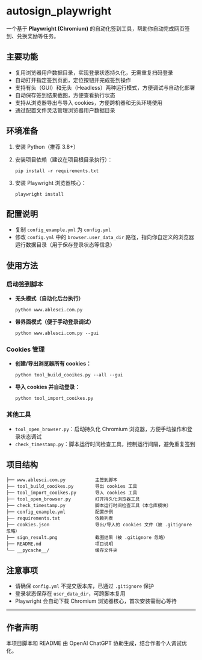 # autosign_playwright

一个基于 **Playwright (Chromium)** 的自动化签到工具，帮助你自动完成网页签到、兑换奖励等任务。

## 主要功能

- 复用浏览器用户数据目录，实现登录状态持久化，无需重复扫码登录
- 自动打开指定签到页面，定位按钮并完成签到操作
- 支持有头（GUI）和无头（Headless）两种运行模式，方便调试与自动化部署
- 自动保存签到结果截图，方便查看执行状态
- 支持从浏览器导出与导入 cookies，方便跨机器和无头环境使用
- 通过配置文件灵活管理浏览器用户数据目录

## 环境准备

1. 安装 Python（推荐 3.8+）  
2. 安装项目依赖（建议在项目根目录执行）：  
   ```
   pip install -r requirements.txt
   ```

3. 安装 Playwright 浏览器核心：

   ```
   playwright install
   ```

## 配置说明

* 复制 `config_example.yml` 为 `config.yml`
* 修改 `config.yml` 中的 `browser.user_data_dir` 路径，指向你自定义的浏览器运行数据目录（用于保存登录状态等信息）

## 使用方法

### 启动签到脚本

* **无头模式（自动化后台执行）**

  ```
  python www.ablesci.com.py
  ```
* **带界面模式（便于手动登录调试）**

  ```
  python www.ablesci.com.py --gui
  ```

### Cookies 管理

* **创建/导出浏览器所有 cookies：**

  ```
  python tool_build_cooikes.py --all --gui
  ```
* **导入 cookies 并自动登录：**

  ```
  python tool_import_cooikes.py
  ```

### 其他工具

* `tool_open_browser.py`：启动持久化 Chromium 浏览器，方便手动操作和登录状态调试
* `check_timestamp.py`：脚本运行时间检查工具，控制运行间隔，避免重复签到

## 项目结构

```
├── www.ablesci.com.py           主签到脚本
├── tool_build_cooikes.py        导出 cookies 工具
├── tool_import_cooikes.py       导入 cookies 工具
├── tool_open_browser.py         打开持久化浏览器工具
├── check_timestamp.py           脚本运行时间检查工具（本仓库模块）
├── config_example.yml           配置示例
├── requirements.txt             依赖列表
├── cookies.json                 导出/导入的 cookies 文件（被 .gitignore 忽略）
├── sign_result.png              截图结果（被 .gitignore 忽略）
├── README.md                    项目说明
└── __pycache__/                 缓存文件夹
```

## 注意事项

* 请确保 `config.yml` 不提交版本库，已通过 `.gitignore` 保护
* 登录状态保存在 `user_data_dir`，可跨脚本复用
* Playwright 会自动下载 Chromium 浏览器核心，首次安装需耐心等待

---

## 作者声明

本项目脚本和 README 由 OpenAI ChatGPT 协助生成，结合作者个人调试优化。